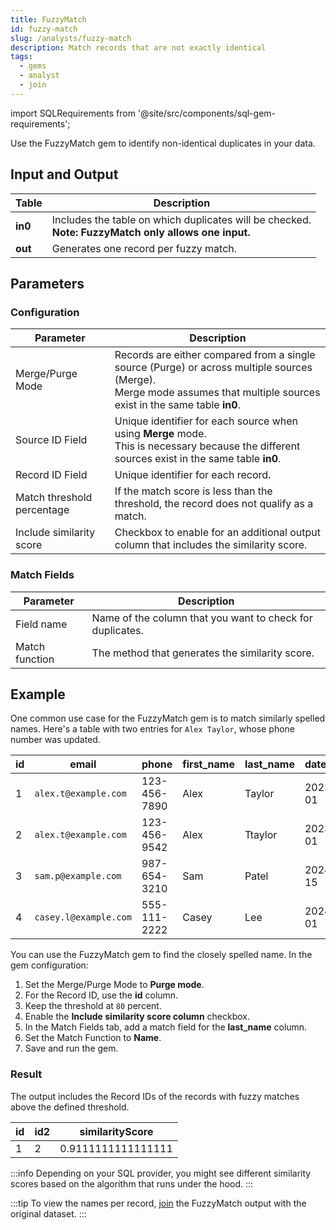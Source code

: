 ```yaml
---
title: FuzzyMatch
id: fuzzy-match
slug: /analysts/fuzzy-match
description: Match records that are not exactly identical
tags:
  - gems
  - analyst
  - join
---
```


import SQLRequirements from '@site/src/components/sql-gem-requirements';

<SQLRequirements
  sql_package_name="ProphecyDatabricksSqlBasics"
  sql_package_version="0.0.4+"
/>

Use the FuzzyMatch gem to identify non-identical duplicates in your data.

## Input and Output

| Table   | Description                                                                                              |
| ------- | -------------------------------------------------------------------------------------------------------- |
| **in0** | Includes the table on which duplicates will be checked. <br/>**Note: FuzzyMatch only allows one input.** |
| **out** | Generates one record per fuzzy match.                                                                    |

## Parameters

### Configuration

| Parameter                  | Description                                                                                                                                                                  |
| -------------------------- | ---------------------------------------------------------------------------------------------------------------------------------------------------------------------------- |
| Merge/Purge Mode           | Records are either compared from a single source (Purge) or across multiple sources (Merge). <br/> Merge mode assumes that multiple sources exist in the same table **in0**. |
| Source ID Field            | Unique identifier for each source when using **Merge** mode. <br/>This is necessary because the different sources exist in the same table **in0**.                           |
| Record ID Field            | Unique identifier for each record.                                                                                                                                           |
| Match threshold percentage | If the match score is less than the threshold, the record does not qualify as a match.                                                                                       |
| Include similarity score   | Checkbox to enable for an additional output column that includes the similarity score.                                                                                       |

### Match Fields

| Parameter      | Description                                               |
| -------------- | --------------------------------------------------------- |
| Field name     | Name of the column that you want to check for duplicates. |
| Match function | The method that generates the similarity score.           |

## Example

One common use case for the FuzzyMatch gem is to match similarly spelled names. Here's a table with two entries for `Alex Taylor`, whose phone number was updated.

<div class="table-example">

| id  | email                 | phone        | first_name | last_name | date_added |
| --- | --------------------- | ------------ | ---------- | --------- | ---------- |
| 1   | `alex.t@example.com`  | 123-456-7890 | Alex       | Taylor    | 2023-01-01 |
| 2   | `alex.t@example.com`  | 123-456-9542 | Alex       | Ttaylor   | 2023-07-01 |
| 3   | `sam.p@example.com`   | 987-654-3210 | Sam        | Patel     | 2024-03-15 |
| 4   | `casey.l@example.com` | 555-111-2222 | Casey      | Lee       | 2024-05-01 |

</div>

You can use the FuzzyMatch gem to find the closely spelled name. In the gem configuration:

1. Set the Merge/Purge Mode to **Purge mode**.
1. For the Record ID, use the **id** column.
1. Keep the threshold at `80` percent.
1. Enable the **Include similarity score column** checkbox.
1. In the Match Fields tab, add a match field for the **last_name** column.
1. Set the Match Function to **Name**.
1. Save and run the gem.

### Result

The output includes the Record IDs of the records with fuzzy matches above the defined threshold.

<div class="table-example">

| id  | id2 | similarityScore    |
| --- | --- | ------------------ |
| 1   | 2   | 0.9111111111111111 |

</div>

:::info
Depending on your SQL provider, you might see different similarity scores based on the algorithm that runs under the hood.
:::

:::tip
To view the names per record, [join](/analysts/join) the FuzzyMatch output with the original dataset.
:::
